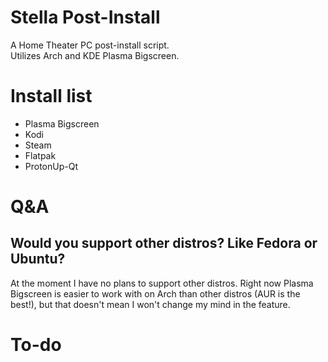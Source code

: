 # Stella Post-Install
A Home Theater PC post-install script.  
Utilizes Arch and KDE Plasma Bigscreen.  

# Install list 
- Plasma Bigscreen
- Kodi
- Steam
- Flatpak
- ProtonUp-Qt

# Q&A
## Would you support other distros? Like Fedora or Ubuntu? 
At the moment I have no plans to support other distros. Right now Plasma Bigscreen is easier to work with on Arch than other distros (AUR is the best!), but that doesn't mean I won't change my mind in the feature. 

# To-do

